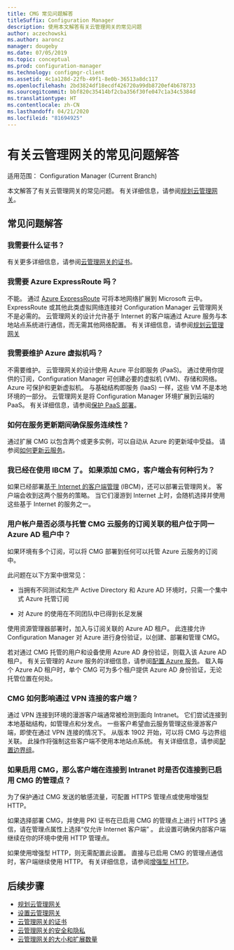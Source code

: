 ```yaml
---
title: CMG 常见问题解答
titleSuffix: Configuration Manager
description: 使用本文解答有关云管理网关的常见问题
author: aczechowski
ms.author: aaroncz
manager: dougeby
ms.date: 07/05/2019
ms.topic: conceptual
ms.prod: configuration-manager
ms.technology: configmgr-client
ms.assetid: 4c1a128d-22fb-49f1-8e0b-36513a8dc117
ms.openlocfilehash: 2bd3824df18ecdf426720a99db8720ef4b678733
ms.sourcegitcommit: bbf820c35414bf2cba356f30fe047c1a34c5384d
ms.translationtype: HT
ms.contentlocale: zh-CN
ms.lasthandoff: 04/21/2020
ms.locfileid: "81694925"
---
```

# <a name="frequently-asked-questions-about-the-cloud-management-gateway"></a>有关云管理网关的常见问题解答

适用范围：  Configuration Manager (Current Branch)

本文解答了有关云管理网关的常见问题。 有关详细信息，请参阅[规划云管理网关](plan-cloud-management-gateway.md)。


## <a name="frequently-asked-questions"></a>常见问题解答

### <a name="what-certificates-do-i-need"></a>我需要什么证书？

有关更多详细信息，请参阅[云管理网关的证书](certificates-for-cloud-management-gateway.md)。


### <a name="do-i-need-azure-expressroute"></a>我需要 Azure ExpressRoute 吗？

不能。 通过 [Azure ExpressRoute](/azure/expressroute/expressroute-introduction) 可将本地网络扩展到 Microsoft 云中。 ExpressRoute 或其他此类虚拟网络连接对 Configuration Manager 云管理网关不是必需的。 云管理网关的设计允许基于 Internet 的客户端通过 Azure 服务与本地站点系统进行通信，而无需其他网络配置。 有关详细信息，请参阅[规划云管理网关](plan-cloud-management-gateway.md)

<!-- SCCMDocs#1659 -->

### <a name="do-i-need-to-maintain-the-azure-virtual-machines"></a>我需要维护 Azure 虚拟机吗？

不需要维护。 云管理网关的设计使用 Azure 平台即服务 (PaaS)。 通过使用你提供的订阅，Configuration Manager 可创建必要的虚拟机 (VM)、存储和网络。 Azure 可保护和更新虚拟机。 与基础结构即服务 (IaaS) 一样，这些 VM 不是本地环境的一部分。 云管理网关是将 Configuration Manager 环境扩展到云端的 PaaS。 有关详细信息，请参阅[保护 PaaS 部署](/azure/security/security-paas-deployments)。


### <a name="how-can-i-ensure-service-continuity-during-service-updates"></a>如何在服务更新期间确保服务连续性？

通过扩展 CMG 以包含两个或更多实例，可以自动从 Azure 的更新域中受益。 请参阅[如何更新云服务](/azure/cloud-services/cloud-services-update-azure-service)。


### <a name="im-already-using-ibcm-if-i-add-cmg-how-do-clients-behave"></a>我已经在使用 IBCM 了。 如果添加 CMG，客户端会有何种行为？

如果已经部署[基于 Internet 的客户端管理](../plan-internet-based-client-management.md) (IBCM)，还可以部署云管理网关。 客户端会收到这两个服务的策略。 当它们漫游到 Internet 上时，会随机选择并使用这些基于 Internet 的服务之一。


### <a name="do-the-user-accounts-have-to-be-in-the-same-azure-ad-tenant-as-the-tenant-associated-with-the-subscription-that-hosts-the-cmg-cloud-service"></a>用户帐户是否必须与托管 CMG 云服务的订阅关联的租户位于同一 Azure AD 租户中？
<!--SCCMDocs-pr issue #2873-->
如果环境有多个订阅，可以将 CMG 部署到任何可以托管 Azure 云服务的订阅中。 

此问题在以下方案中很常见：  

- 当拥有不同测试和生产 Active Directory 和 Azure AD 环境时，只需一个集中式 Azure 托管订阅  

- 对 Azure 的使用在不同团队中已得到长足发展  

使用资源管理器部署时，加入与订阅关联的 Azure AD 租户。 此连接允许 Configuration Manager 对 Azure 进行身份验证，以创建、部署和管理 CMG。  

若对通过 CMG 托管的用户和设备使用 Azure AD 身份验证，则载入该 Azure AD 租户。 有关云管理的 Azure 服务的详细信息，请参阅[配置 Azure 服务](../../../servers/deploy/configure/azure-services-wizard.md)。 载入每个 Azure AD 租户时，单个 CMG 可为多个租户提供 Azure AD 身份验证，无论托管位置在何处。

### <a name="how-does-cmg-affect-my-clients-connected-via-vpn"></a>CMG 如何影响通过 VPN 连接的客户端？

通过 VPN 连接到环境的漫游客户端通常被检测到面向 Intranet。 它们尝试连接到本地基础结构，如管理点和分发点。 一些客户希望由云服务管理这些漫游客户端，即使在通过 VPN 连接的情况下。 从版本 1902 开始，可以将 CMG 与边界组关联。 此操作将强制这些客户端不使用本地站点系统。 有关详细信息，请参阅[配置边界组](setup-cloud-management-gateway.md#configure-boundary-groups)。

### <a name="if-i-enable-a-cmg-will-my-clients-only-connect-to-the-cmg-enabled-management-point-when-theyre-connected-to-the-intranet"></a>如果启用 CMG，那么客户端在连接到 Intranet 时是否仅连接到已启用 CMG 的管理点？

为了保护通过 CMG 发送的敏感流量，可配置 HTTPS 管理点或使用增强型 HTTP。

如果选择部署 CMG，并使用 PKI 证书在已启用 CMG 的管理点上进行 HTTPS 通信，请在管理点属性上选择“仅允许 Internet 客户端”  。 此设置可确保内部客户端继续在你的环境中使用 HTTP 管理点。

如果使用增强型 HTTP，则无需配置此设置。 直接与已启用 CMG 的管理点通信时，客户端继续使用 HTTP。 有关详细信息，请参阅[增强型 HTTP](../../../plan-design/hierarchy/enhanced-http.md)。

## <a name="next-steps"></a>后续步骤

- [规划云管理网关](plan-cloud-management-gateway.md)
- [设置云管理网关](setup-cloud-management-gateway.md)
- [云管理网关的证书](certificates-for-cloud-management-gateway.md)
- [云管理网关的安全和隐私](security-and-privacy-for-cloud-management-gateway.md)
- [云管理网关的大小和扩展数量](../../../plan-design/configs/size-and-scale-numbers.md#bkmk_cmg)
